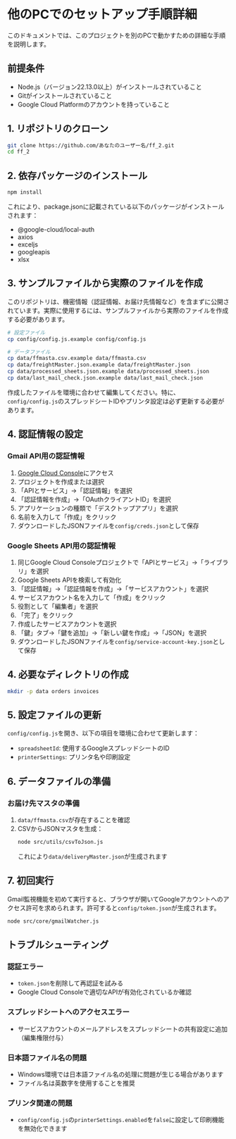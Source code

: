 # 他のPCでのセットアップ手順詳細

このドキュメントでは、このプロジェクトを別のPCで動かすための詳細な手順を説明します。

## 前提条件

- Node.js（バージョン22.13.0以上）がインストールされていること
- Gitがインストールされていること
- Google Cloud Platformのアカウントを持っていること

## 1. リポジトリのクローン

```bash
git clone https://github.com/あなたのユーザー名/ff_2.git
cd ff_2
```

## 2. 依存パッケージのインストール

```bash
npm install
```

これにより、package.jsonに記載されている以下のパッケージがインストールされます：
- @google-cloud/local-auth
- axios
- exceljs
- googleapis
- xlsx

## 3. サンプルファイルから実際のファイルを作成

このリポジトリは、機密情報（認証情報、お届け先情報など）を含まずに公開されています。実際に使用するには、サンプルファイルから実際のファイルを作成する必要があります。

```bash
# 設定ファイル
cp config/config.js.example config/config.js

# データファイル
cp data/ffmasta.csv.example data/ffmasta.csv
cp data/freightMaster.json.example data/freightMaster.json
cp data/processed_sheets.json.example data/processed_sheets.json
cp data/last_mail_check.json.example data/last_mail_check.json
```

作成したファイルを環境に合わせて編集してください。特に、`config/config.js`のスプレッドシートIDやプリンタ設定は必ず更新する必要があります。

## 4. 認証情報の設定

### Gmail API用の認証情報

1. [Google Cloud Console](https://console.cloud.google.com/)にアクセス
2. プロジェクトを作成または選択
3. 「APIとサービス」→「認証情報」を選択
4. 「認証情報を作成」→「OAuthクライアントID」を選択
5. アプリケーションの種類で「デスクトップアプリ」を選択
6. 名前を入力して「作成」をクリック
7. ダウンロードしたJSONファイルを`config/creds.json`として保存

### Google Sheets API用の認証情報

1. 同じGoogle Cloud Consoleプロジェクトで「APIとサービス」→「ライブラリ」を選択
2. Google Sheets APIを検索して有効化
3. 「認証情報」→「認証情報を作成」→「サービスアカウント」を選択
4. サービスアカウント名を入力して「作成」をクリック
5. 役割として「編集者」を選択
6. 「完了」をクリック
7. 作成したサービスアカウントを選択
8. 「鍵」タブ→「鍵を追加」→「新しい鍵を作成」→「JSON」を選択
9. ダウンロードしたJSONファイルを`config/service-account-key.json`として保存

## 4. 必要なディレクトリの作成

```bash
mkdir -p data orders invoices
```

## 5. 設定ファイルの更新

`config/config.js`を開き、以下の項目を環境に合わせて更新します：

- `spreadsheetId`: 使用するGoogleスプレッドシートのID
- `printerSettings`: プリンタ名や印刷設定

## 6. データファイルの準備

### お届け先マスタの準備

1. `data/ffmasta.csv`が存在することを確認
2. CSVからJSONマスタを生成：
   ```bash
   node src/utils/csvToJson.js
   ```
   これにより`data/deliveryMaster.json`が生成されます

## 7. 初回実行

Gmail監視機能を初めて実行すると、ブラウザが開いてGoogleアカウントへのアクセス許可を求められます。許可すると`config/token.json`が生成されます。

```bash
node src/core/gmailWatcher.js
```

## トラブルシューティング

### 認証エラー

- `token.json`を削除して再認証を試みる
- Google Cloud Consoleで適切なAPIが有効化されているか確認

### スプレッドシートへのアクセスエラー

- サービスアカウントのメールアドレスをスプレッドシートの共有設定に追加（編集権限付与）

### 日本語ファイル名の問題

- Windows環境では日本語ファイル名の処理に問題が生じる場合があります
- ファイル名は英数字を使用することを推奨

### プリンタ関連の問題

- `config/config.js`の`printerSettings.enabled`を`false`に設定して印刷機能を無効化できます
